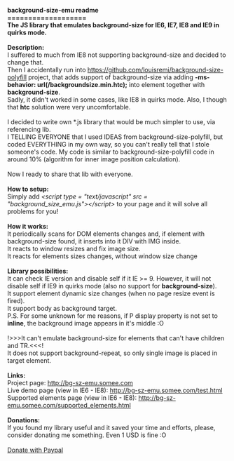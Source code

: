 <b>background-size-emu readme<br />===================<br />The JS library that emulates background-size for IE6, IE7, IE8 and IE9 in quirks mode.</b><br />
<br />
<b>Description:</b><br />
I suffered to much from IE8 not supporting background-size and decided to change that.<br />
Then I accidentally run into <a href = "https://github.com/louisremi/background-size-polyfill">https://github.com/louisremi/background-size-polyfill</a> project, that adds support of background-size via adding <b>-ms-behavior: url(/backgroundsize.min.htc);</b> into element together with <b>background-size</b>.<br />
Sadly, it didn't worked in some cases, like IE8 in quirks mode. Also, I though that <b>htc</b> solution were very uncomfortable.<br />
<br />
I decided to write own *.js library that would be much simpler to use, via referencing lib.<br />
I TELLING EVERYONE that I used IDEAS from background-size-polyfill, but coded EVERYTHING in my own way, so you can't really tell that I stole someone's code. My code is similar to background-size-polyfill code in around 10% (algorithm for inner image position calculation).<br />
<br />
Now I ready to share that lib with everyone.<br />
<br />
<b>How to setup:</b><br />
Simply add <i>&lt;script type = "text/javascript" src = "background_size_emu.js"&gt;&lt;/script&gt;</i> to your page and it will solve all problems for you!<br />
<br />
<b>How it works:</b><br />
It periodically scans for DOM elements changes and, if element with background-size found, it inserts into it DIV with IMG inside.<br />
It reacts to window resizes and fix image size.<br />
It reacts for elements sizes changes, without window size change<br />
<br />
<b>Library possibilities:</b><br />
It can check IE version and disable self if it IE >= 9. However, it will not disable self if IE9 in quirks mode (also no support for <b>background-size</b>).<br />
It support element dynamic size changes (when no page resize event is fired).<br />
It support body as background target.<br />
P.S. For some unknown for me reasons, if P display property is not set to <b>inline</b>, the background image appears in it's middle :O<br />
<br />
!>>>It can't emulate background-size for elements that can't have children and TR.<<<!<br />
It does not support background-repeat, so only single image is placed in target element.<br />
<br />
<b>Links:</b><br />
Project page: <a href = "http://bg-sz-emu.somee.com">http://bg-sz-emu.somee.com</a><br />
Live demo page (view in IE6 - IE8): <a href = "http://bg-sz-emu.somee.com/test.html">http://bg-sz-emu.somee.com/test.html</a><br />
Supported elements page (view in IE6 - IE8): <a href = "http://bg-sz-emu.somee.com/supported_elements.html">http://bg-sz-emu.somee.com/supported_elements.html</a><br />
<br />
<b>Donations:</b><br />
If you found my library useful and it saved your time and efforts, please, consider donating me something. Even 1 USD is fine :O<br /><br />
<a href = "https://www.paypal.com/cgi-bin/webscr?cmd=_donations&business=metafalica%40gmx%2ecom&lc=US&currency_code=USD&bn=PP%2dDonationsBF%3abtn_donateCC_LG%2egif%3aNonHosted">Donate with Paypal</a>
